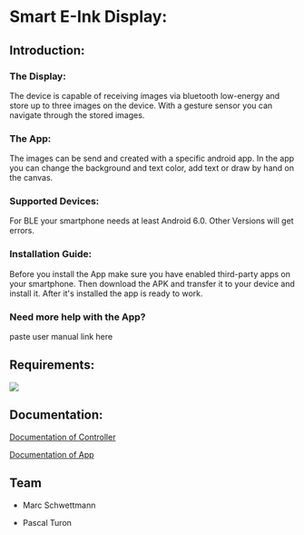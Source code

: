 # Smart E-Ink Display:

## Introduction:

### The Display:

The device is capable of receiving images via bluetooth low-energy and store up to three images on the device. With a gesture sensor you can navigate through the stored images. 

### The App:

The images can be send and created with a specific android app. In the app you can change the background and text color, add text or draw by hand on the canvas. 

### Supported Devices: 

For BLE your smartphone needs at least Android 6.0. Other Versions will get errors.

### Installation Guide: 

Before you install the App make sure you have enabled third-party apps on your smartphone. Then download the APK and transfer it to your device and install it. After it's installed the app is ready to work. 

### Need more help with the App? 

paste user manual link here 

## Requirements: 

<img src="doc/requirements.jpg">

## Documentation: 

[Documentation of Controller](https://github.com/IoT-Lab-Minden/smartes-e-ink/tree/board-master)

[Documentation of App](https://github.com/IoT-Lab-Minden/smartes-e-ink/tree/app-master)

## Team

* Marc Schwettmann 

* Pascal Turon




